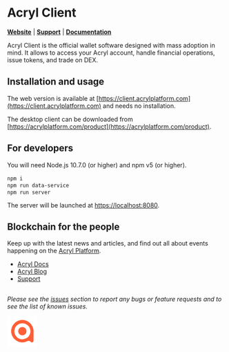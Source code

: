 # Acryl Client

[**Website**](https://acrylplatform.com/) | [**Support**](https://support.acrylplatform.com/) | [**Documentation**](https://docs.acrylplatform.com/)

Acryl Client is the official wallet software designed with mass adoption in mind. It allows to access your Acryl account, handle financial operations, issue tokens, and trade on DEX.

## Installation and usage

The web version is available at [https://client.acrylplatform.com](https://client.acrylplatform.com) and needs no installation.

The desktop client can be downloaded from [https://acrylplatform.com/product](https://acrylplatform.com/product).

## For developers

You will need Node.js 10.7.0 (or higher) and npm v5 (or higher).

```
npm i
npm run data-service
npm run server
```

The server will be launched at [https://localhost:8080](https://localhost:8080).

## Blockchain for the people

Keep up with the latest news and articles, and find out all about events happening on the [Acryl Platform](https://acrylplatform.com/).

* [Acryl Docs](https://docs.acrylplatform.com/)
* [Acryl Blog](https://blog.acrylplatform.com/)
* [Support](https://support.acrylplatform.com/)

##

_Please see the [issues](https://github.com/acrylplatform/AcrylGUI/issues) section to report any bugs or feature requests and to see the list of known issues._

[<img src="src/img/ico/android-chrome-512x512.png" width="70px" alt="Acryl Logo" />](https://acrylplatform.com/)
